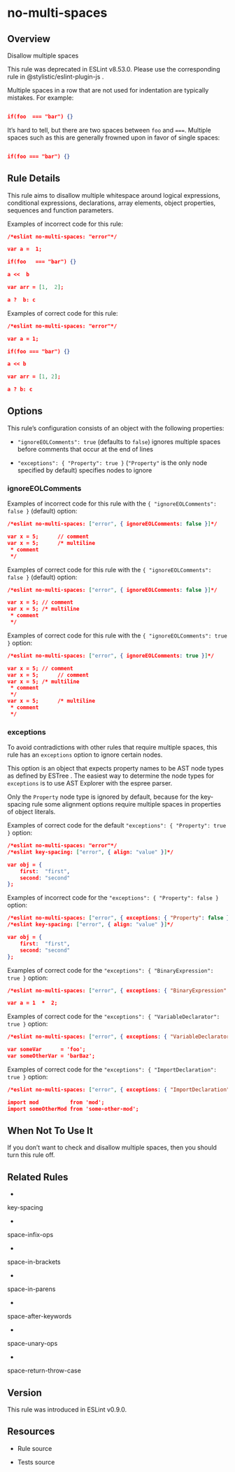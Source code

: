 

# no-multi-spaces
## Overview

Disallow multiple spaces

This rule was deprecated in ESLint v8.53.0. Please use the corresponding rule  in @stylistic/eslint-plugin-js .

Multiple spaces in a row that are not used for indentation are typically mistakes. For example:


```json

if(foo  === "bar") {}

```

It’s hard to tell, but there are two spaces between `foo` and `===`. Multiple spaces such as this are generally frowned upon in favor of single spaces:


```json

if(foo === "bar") {}

```

## Rule Details

This rule aims to disallow multiple whitespace around logical expressions, conditional expressions, declarations, array elements, object properties, sequences and function parameters.

Examples of incorrect code for this rule:


```json
/*eslint no-multi-spaces: "error"*/

var a =  1;

if(foo   === "bar") {}

a <<  b

var arr = [1,  2];

a ?  b: c
```

Examples of correct code for this rule:


```json
/*eslint no-multi-spaces: "error"*/

var a = 1;

if(foo === "bar") {}

a << b

var arr = [1, 2];

a ? b: c
```

## Options

This rule’s configuration consists of an object with the following properties:


- `"ignoreEOLComments": true` (defaults to `false`) ignores multiple spaces before comments that occur at the end of lines

- `"exceptions": { "Property": true }` (`"Property"` is the only node specified by default) specifies nodes to ignore

### ignoreEOLComments

Examples of incorrect code for this rule with the `{ "ignoreEOLComments": false }` (default) option:


```json
/*eslint no-multi-spaces: ["error", { ignoreEOLComments: false }]*/

var x = 5;      // comment
var x = 5;      /* multiline
 * comment
 */
```

Examples of correct code for this rule with the `{ "ignoreEOLComments": false }` (default) option:


```json
/*eslint no-multi-spaces: ["error", { ignoreEOLComments: false }]*/

var x = 5; // comment
var x = 5; /* multiline
 * comment
 */
```

Examples of correct code for this rule with the `{ "ignoreEOLComments": true }` option:


```json
/*eslint no-multi-spaces: ["error", { ignoreEOLComments: true }]*/

var x = 5; // comment
var x = 5;      // comment
var x = 5; /* multiline
 * comment
 */
var x = 5;      /* multiline
 * comment
 */
```

### exceptions

To avoid contradictions with other rules that require multiple spaces, this rule has an `exceptions` option to ignore certain nodes.

This option is an object that expects property names to be AST node types as defined by ESTree . The easiest way to determine the node types for `exceptions` is to use AST Explorer  with the espree parser.

Only the `Property` node type is ignored by default, because for the key-spacing  rule some alignment options require multiple spaces in properties of object literals.

Examples of correct code for the default `"exceptions": { "Property": true }` option:


```json
/*eslint no-multi-spaces: "error"*/
/*eslint key-spacing: ["error", { align: "value" }]*/

var obj = {
    first:  "first",
    second: "second"
};
```

Examples of incorrect code for the `"exceptions": { "Property": false }` option:


```json
/*eslint no-multi-spaces: ["error", { exceptions: { "Property": false } }]*/
/*eslint key-spacing: ["error", { align: "value" }]*/

var obj = {
    first:  "first",
    second: "second"
};
```

Examples of correct code for the `"exceptions": { "BinaryExpression": true }` option:


```json
/*eslint no-multi-spaces: ["error", { exceptions: { "BinaryExpression": true } }]*/

var a = 1  *  2;
```

Examples of correct code for the `"exceptions": { "VariableDeclarator": true }` option:


```json
/*eslint no-multi-spaces: ["error", { exceptions: { "VariableDeclarator": true } }]*/

var someVar      = 'foo';
var someOtherVar = 'barBaz';
```

Examples of correct code for the `"exceptions": { "ImportDeclaration": true }` option:


```json
/*eslint no-multi-spaces: ["error", { exceptions: { "ImportDeclaration": true } }]*/

import mod          from 'mod';
import someOtherMod from 'some-other-mod';
```

## When Not To Use It

If you don’t want to check and disallow multiple spaces, then you should turn this rule off.

## Related Rules


- 
key-spacing 

- 
space-infix-ops 

- 
space-in-brackets 

- 
space-in-parens 

- 
space-after-keywords 

- 
space-unary-ops 

- 
space-return-throw-case 

## Version

This rule was introduced in ESLint v0.9.0.

## Resources


- Rule source 

- Tests source 

